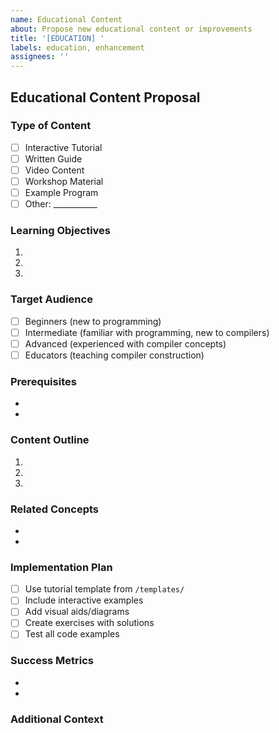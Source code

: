 ```yaml
---
name: Educational Content
about: Propose new educational content or improvements
title: '[EDUCATION] '
labels: education, enhancement
assignees: ''
---
```


## Educational Content Proposal

### Type of Content
<!-- Check the type of educational content -->
- [ ] Interactive Tutorial
- [ ] Written Guide
- [ ] Video Content
- [ ] Workshop Material
- [ ] Example Program
- [ ] Other: ___________

### Learning Objectives
<!-- What will learners gain from this content? -->
1. 
2. 
3. 

### Target Audience
<!-- Who is this content for? -->
- [ ] Beginners (new to programming)
- [ ] Intermediate (familiar with programming, new to compilers)
- [ ] Advanced (experienced with compiler concepts)
- [ ] Educators (teaching compiler construction)

### Prerequisites
<!-- What should learners know before this content? -->
- 
- 

### Content Outline
<!-- Provide a brief outline of the content structure -->
1. 
2. 
3. 

### Related Concepts
<!-- Link to related tutorials or concepts in RuchyRuchy -->
- 
- 

### Implementation Plan
<!-- How will you create this content? -->
- [ ] Use tutorial template from `/templates/`
- [ ] Include interactive examples
- [ ] Add visual aids/diagrams
- [ ] Create exercises with solutions
- [ ] Test all code examples

### Success Metrics
<!-- How will we measure if this content is effective? -->
- 
- 

### Additional Context
<!-- Add any other context, references, or screenshots -->